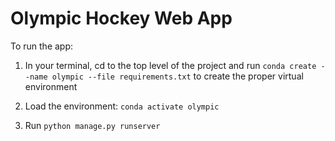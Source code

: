 # Olympic Hockey Web App

To run the app:

1) In your terminal, cd to the top level of the project and run ```conda create --name olympic --file requirements.txt``` to create the proper virtual environment

2) Load the environment: ```conda activate olympic```

3) Run ```python manage.py runserver```
